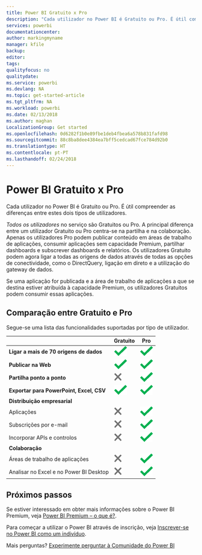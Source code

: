 ```yaml
---
title: Power BI Gratuito x Pro
description: "Cada utilizador no Power BI é Gratuito ou Pro. É útil compreender as diferenças entre estes dois tipos de utilizadores..."
services: powerbi
documentationcenter: 
author: markingmyname
manager: kfile
backup: 
editor: 
tags: 
qualityfocus: no
qualitydate: 
ms.service: powerbi
ms.devlang: NA
ms.topic: get-started-article
ms.tgt_pltfrm: NA
ms.workload: powerbi
ms.date: 02/13/2018
ms.author: maghan
LocalizationGroup: Get started
ms.openlocfilehash: 0d6282f1b0e89fbe1deb4fbea6a578b831fafd98
ms.sourcegitcommit: 88c8ba8dee4384ea7bff5cedcad67fce784d92b0
ms.translationtype: HT
ms.contentlocale: pt-PT
ms.lasthandoff: 02/24/2018
---
```

# <a name="power-bi-free-vs-pro"></a>Power BI Gratuito x Pro
Cada utilizador no Power BI é Gratuito ou Pro. É útil compreender as diferenças entre estes dois tipos de utilizadores.

*Todos os utilizadores* no serviço são Gratuitos ou Pro. A principal diferença entre um utilizador Gratuito ou Pro centra-se na partilha e na colaboração. Apenas os utilizadores Pro podem publicar conteúdo em áreas de trabalho de aplicações, consumir aplicações sem capacidade Premium, partilhar dashboards e subscrever dashboards e relatórios. Os utilizadores Gratuito podem agora ligar a todas as origens de dados através de todas as opções de conectividade, como o DirectQuery, ligação em direto e a utilização do gateway de dados.

Se uma aplicação for publicada e a área de trabalho de aplicações a que se destina estiver atribuída à capacidade Premium, os utilizadores Gratuitos podem consumir essas aplicações.

## <a name="free-vs-pro-comparison"></a>Comparação entre Gratuito e Pro
Segue-se uma lista das funcionalidades suportadas por tipo de utilizador.

|  | Gratuito | Pro |
| --- | --- | --- |
| **Ligar a mais de 70 origens de dados** |![](media/service-free-vs-pro/available.png "Disponível") |![](media/service-free-vs-pro/available.png "Disponível") |
| **Publicar na Web** |![](media/service-free-vs-pro/available.png "Disponível") |![](media/service-free-vs-pro/available.png "Disponível") |
| **Partilha ponto a ponto** |![](media/service-free-vs-pro/not-available.png "Não disponível") |![](media/service-free-vs-pro/available.png "Disponível") |
| **Exportar para PowerPoint, Excel, CSV** |![](media/service-free-vs-pro/available.png "Disponível") |![](media/service-free-vs-pro/available.png "Disponível") |
| **Distribuição empresarial** | | |
| Aplicações |![](media/service-free-vs-pro/not-available.png "Não disponível") |![](media/service-free-vs-pro/available.png "Disponível") |
| Subscrições por e-mail |![](media/service-free-vs-pro/not-available.png "Não disponível") |![](media/service-free-vs-pro/available.png "Disponível") |
| Incorporar APIs e controlos |![](media/service-free-vs-pro/not-available.png "Não disponível") |![](media/service-free-vs-pro/available.png "Disponível") |
| **Colaboração** | | |
| Áreas de trabalho de aplicações |![](media/service-free-vs-pro/not-available.png "Não disponível") |![](media/service-free-vs-pro/available.png "Disponível") |
| Analisar no Excel e no Power BI Desktop |![](media/service-free-vs-pro/not-available.png "Não disponível") |![](media/service-free-vs-pro/available.png "Disponível") |

## <a name="next-steps"></a>Próximos passos
Se estiver interessado em obter mais informações sobre o Power BI Premium, veja [Power BI Premium – o que é?](service-premium.md).

Para começar a utilizar o Power BI através de inscrição, veja [Inscrever-se no Power BI como um indivíduo](service-self-service-signup-for-power-bi.md).

Mais perguntas? [Experimente perguntar à Comunidade do Power BI](https://community.powerbi.com/)

